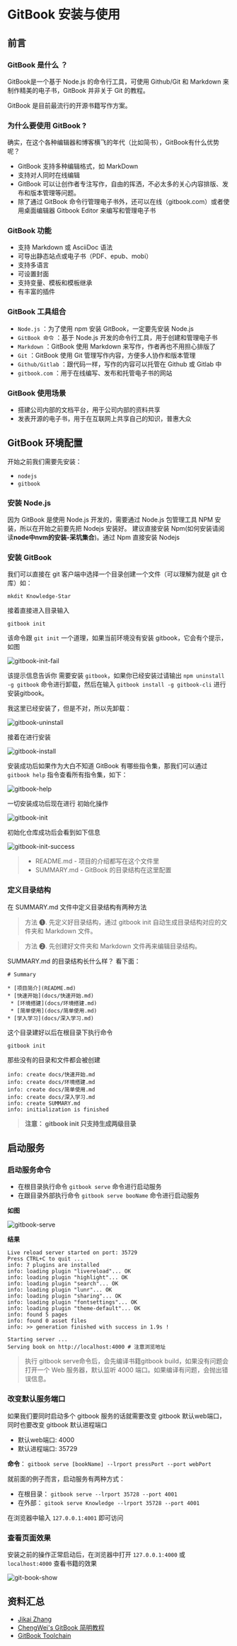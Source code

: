 # GitBook 安装与使用

## 前言
### GitBook 是什么 ？
GitBook是一个基于 Node.js 的命令行工具，可使用 Github/Git 和 Markdown 来制作精美的电子书，GitBook 并非关于 Git 的教程。

GitBook 是目前最流行的开源书籍写作方案。

### 为什么要使用 GitBook ?
确实，在这个各种编辑器和博客横飞的年代（比如简书），GitBook有什么优势呢？

- GitBook 支持多种编辑格式，如 MarkDown
- 支持对人同时在线编辑
- GitBook 可以让创作者专注写作，自由的挥洒，不必太多的关心内容排版、发布和版本管理等问题。
- 除了通过 GitBook 命令行管理电子书外，还可以在线（gitbook.com）或者使用桌面编辑器 Gitbook Editor 来编写和管理电子书

### GitBook 功能

- 支持 Markdown 或 AsciiDoc 语法
- 可导出静态站点或电子书（PDF、epub、mobi）
- 支持多语言
- 可设置封面
- 支持变量、模板和模板继承
- 有丰富的插件

### GitBook 工具组合
- `Node.js` ：为了使用 npm 安装 GitBook，一定要先安装 Node.js
- `GitBook 命令` ：基于 Node.js 开发的命令行工具，用于创建和管理电子书
- `Markdown` ：GitBook 使用 Markdown 来写作，作者再也不用担心排版了
- `Git` ：GitBook 使用 Git 管理写作内容，方便多人协作和版本管理
- `Github/Gitlab` ：跟代码一样，写作的内容可以托管在 Github 或 Gitlab 中
- `gitbook.com` ：用于在线编写、发布和托管电子书的网站

### GitBook 使用场景
- 搭建公司内部的文档平台，用于公司内部的资料共享
- 发表开源的电子书，用于在互联网上共享自己的知识，普惠大众

## GitBook 环境配置
开始之前我们需要先安装：
- `nodejs`
- `gitbook`

### 安装 Node.js
因为 GitBook 是使用 Node.js 开发的，需要通过 Node.js 包管理工具 NPM 安装，所以在开始之前要先把 Nodejs 安装好。
建议直接安装 Npm(如何安装请阅读**node中nvm的安装-采坑集合**)。通过 Npm 直接安装 Nodejs

### 安装 GitBook
我们可以直接在 git 客户端中选择一个目录创建一个文件（可以理解为就是 git 仓库）如：

`mkdit Knowledge-Star`

接着直接进入目录输入

`gitbook init`

该命令跟 `git init` 一个道理，如果当前环境没有安装 gitbook，它会有个提示，如图

![gitbook-init-fail](images/gitbook-init-fail.png)

该提示信息告诉你 需要安装 `gitbook`，如果你已经安装过请输出 `npm uninstall -g gitbook` 命令进行卸载，然后在输入 `gitbook install -g gitbook-cli` 进行安装gitbook。

我这里已经安装了，但是不对，所以先卸载：

![gitbook-uninstall](images/gitbook-uninstall.png)

接着在进行安装

![gitbook-install](images/gitbook-install.png)

安装成功后如果作为大白不知道 GitBook 有哪些指令集，那我们可以通过 `gitbook help` 指令查看所有指令集，如下：

![gitbook-help](images/gitbook-help.png)

一切安装成功后现在进行 初始化操作

![gitbook-init](images/gitbook-init.png)

初始化仓库成功后会看到如下信息

![gitbook-init-success](images/gitbook-init-success.png)

> - README.md - 项目的介绍都写在这个文件里
> - SUMMARY.md - GitBook 的目录结构在这里配置

### 定义目录结构
在 SUMMARY.md 文件中定义目录结构有两种方法

> 方法 ➊. 先定义好目录结构，通过 gitbook init 自动生成目录结构对应的文件夹和 Markdown 文件。

> 方法 ➋. 先创建好文件夹和 Markdown 文件再来编辑目录结构。

SUMMARY.md 的目录结构长什么样？ 看下面：

```
# Summary

* [项目简介](README.md)
* [快速开始](docs/快速开始.md)
 * [环境搭建](docs/环境搭建.md)
 * [简单使用](docs/简单使用.md)
* [学入学习](docs/深入学习.md)
```

这个目录建好以后在根目录下执行命令

`gitbook init`

那些没有的目录和文件都会被创建

```
info: create docs/快速开始.md
info: create docs/环境搭建.md
info: create docs/简单使用.md
info: create docs/深入学习.md
info: create SUMMARY.md
info: initialization is finished
```
> **注意： gitbook init 只支持生成两级目录**


## 启动服务

### 启动服务命令

- 在根目录执行命令 `gitbook serve` 命令进行启动服务
- 在跟目录外部执行命令 `gitbook serve booName` 命令进行启动服务

**如图**

![gitbook-serve](images/gitbook-serve.png)

**结果**

```
Live reload server started on port: 35729
Press CTRL+C to quit ...
info: 7 plugins are installed
info: loading plugin "livereload"... OK
info: loading plugin "highlight"... OK
info: loading plugin "search"... OK
info: loading plugin "lunr"... OK
info: loading plugin "sharing"... OK
info: loading plugin "fontsettings"... OK
info: loading plugin "theme-default"... OK
info: found 5 pages
info: found 0 asset files
info: >> generation finished with success in 1.9s !

Starting server ...
Serving book on http://localhost:4000 # 注意浏览地址
```
> 执行 gitbook serve命令后，会先编译书籍gitbook build，如果没有问题会打开一个 Web 服务器，默认监听 4000 端口。如果编译有问题，会抛出错误信息。

### 改变默认服务端口

如果我们要同时启动多个 gitbook 服务的话就需要改变 gitbook 默认web端口，同时也要改变 gitbook 默认进程端口

- 默认web端口: 4000
- 默认进程端口: 35729

**命令**：
`gitbook serve [bookName] --lrport pressPort --port webPort`

就前面的例子而言，启动服务有两种方式：

- 在根目录： `gitbook serve --lrport 35728 --port 4001`
- 在外部： `gitook serve Knowledge --lrport 35728 --port 4001`

在浏览器中输入 `127.0.0.1:4001` 即可访问

### 查看页面效果

安装之前的操作正常启动后，在浏览器中打开 `127.0.0.1:4000` 或 `localhost:4000` 查看书籍的效果

![git-book-show](images/git-book-show.png)

## 资料汇总

- [Jikai Zhang](http://www.zhangjikai.com/)
- [ChengWei's GitBook 简明教程](http://www.chengweiyang.cn/gitbook/)
- [GitBook Toolchain](https://toolchain.gitbook.com/)
